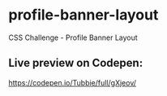 # profile-banner-layout
CSS Challenge - Profile Banner Layout
## Live preview on Codepen:
https://codepen.io/Tubbie/full/gXjeov/
